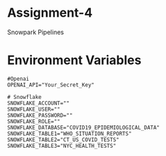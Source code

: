 # Assignment-4

Snowpark Pipelines

# Environment Variables

```
#Openai
OPENAI_API="Your_Secret_Key"

# Snowflake 
SNOWFLAKE_ACCOUNT=""
SNOWFLAKE_USER=""
SNOWFLAKE_PASSWORD=""
SNOWFLAKE_ROLE=""
SNOWFLAKE_DATABASE="COVID19_EPIDEMIOLOGICAL_DATA"
SNOWFLAKE_TABLE1="WHO_SITUATION_REPORTS"
SNOWFLAKE_TABLE2="CT_US_COVID_TESTS"
SNOWFLAKE_TABLE3="NYC_HEALTH_TESTS"
```